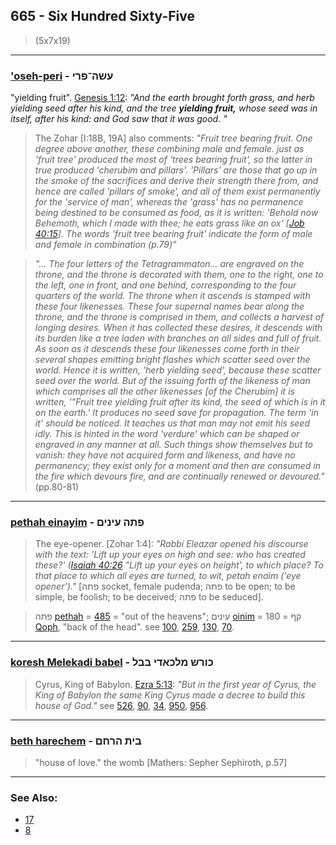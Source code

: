 ## 665 - Six Hundred Sixty-Five
> (5x7x19)

---

### ['oseh-peri](/keys/OShH-PRI) - עשה־פרי
"yielding fruit". [Genesis 1:12](http://biblehub.com/genesis/1-2.htm): *"And the earth brought forth grass, and herb yielding seed after his kind, and the tree **yielding fruit,** whose seed was in itself, after his kind: and God saw that it was good.
"*

> The Zohar [I:18B, 19A] also comments: *"Fruit tree bearing fruit. One degree above another, these combining male and female. just as 'fruit tree' produced the most of 'trees bearing fruit', so the latter in true produced 'cherubim and pillars'. 'Pillars' are those that go up in the smoke of the sacrifices and derive their strength there from, and hence are called 'pillars of smoke', and all of them exist permanently for the 'service of man', whereas the 'grass' has no permanence being destined to be consumed as food, as it is written: 'Behold now Behemoth, which I made with thee; he eats grass like an ox' [[Job 40:15](http://biblehub.com/job/40-15.htm)]. The words 'fruit tree bearing fruit' indicate the form of male and female in combination (p.79)"*

> *"... The four letters of the Tetragrammaton... are engraved on the throne, and the throne is decorated with them, one to the right, one to the left, one in front, and one behind, corresponding to the four quarters of the world. The throne when it ascends is stamped with these four likenesses. These four supernal names bear along the throne, and the throne is comprised in them, and collects a harvest of longing desires. When it has collected these desires, it descends with its burden like a tree laden with branches on all sides and full of fruit. As soon as it descends these four likenesses come forth in their several shapes emitting bright flashes which scatter seed over the world. Hence it is written, 'herb yielding seed', because these scatter seed over the world. But of the issuing forth of the likeness of man which comprises all the other likenesses [of the Cherubim] it is written, '"Fruit tree yielding fruit after its kind, the seed of which is in it on the earth.' It produces no seed save for propagation. The term 'in it' should be noticed. It teaches us that man may not emit his seed idly. This is hinted in the word 'verdure' which can be shaped or engraved in any manner at all. Such things show themselves but to vanish: they have not acquired form and likeness, and have no permanency; they exist only for a moment and then are consumed in the fire which devours fire, and are continually renewed or devoured."* (pp.80-81)

---

### [pethah einayim](/keys/PThH.OINIM) - פתה עינים
> The eye-opener. [Zohar 1:4]: *"Rabbi Eleazar opened his discourse with the text: 'Lift up your eyes on high and see: who has created these?' ([Isaiah 40:26](http://biblehub.com/isaiah/40-26.htm) "Lift up your eyes on height', to which place? To that place to which all eyes are turned, to wit, petah enaim ('eye opener')."* [פתה socket, female pudenda; פתה to be open; to be simple, be foolish; to be deceived; פתה to be seduced].

> פתה [pethah](/keys/PThH) = [485](485) = "out of the heavens"; עינים [oinim](/keys/OINIM) = 180 = קף [Qoph](/keys/QP), "back of the head". see [100](100), [259](259), [130](130), [70](70).

---

### [koresh Melekadi babel](/keys/KVRSh.MLKADI.BBL) - כורש מלכאדי בבל
> Cyrus, King of Babylon. [Ezra 5:13](http://biblehub.com/ezra/5-13.htm): *"But in the first year of Cyrus, the King of Babylon the same King Cyrus made a decree to build this house of God."* see [526](526), [90](90), [34](34), [950](950), [956](956).

---

### [beth harechem](/keys/BITh.HRChM) - בית הרחם
> "house of love." the womb [Mathers: Sepher Sephiroth, p.57]

---

### See Also:

- [17](17)
- [8](8)
